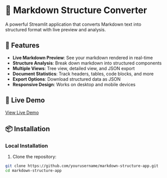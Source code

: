 # 📝 Markdown Structure Converter

A powerful Streamlit application that converts Markdown text into structured format with live preview and analysis.

## 🌟 Features

- **Live Markdown Preview**: See your markdown rendered in real-time
- **Structure Analysis**: Break down markdown into structured components
- **Multiple Views**: Tree view, detailed view, and JSON export
- **Document Statistics**: Track headers, tables, code blocks, and more
- **Export Options**: Download structured data as JSON
- **Responsive Design**: Works on desktop and mobile devices

## 🚀 Live Demo

[View Live Demo](https://your-app-url.streamlit.app)

## 📦 Installation

### Local Installation

1. Clone the repository:
```bash
git clone https://github.com/yourusername/markdown-structure-app.git
cd markdown-structure-app